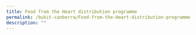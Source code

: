 ```yaml
---
title: Food from the Heart distribution programme ​
permalink: /bukit-canberra/Food-from-the-Heart-distribution-programme
description: ""
---
```

